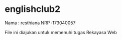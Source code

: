 # englishclub2
Nama : resthiana 
NRP :173040057

File ini diajukan untuk memenuhi tugas Rekayasa Web

